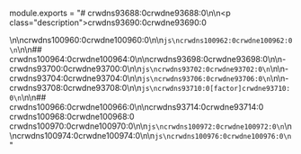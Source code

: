module.exports = "# crwdns93688:0crwdne93688:0\n\n<p class=\"description\">crwdns93690:0crwdne93690:0</p>\n\ncrwdns100960:0crwdne100960:0\n\n```js\ncrwdns100962:0crwdne100962:0\n```\n\n## crwdns100964:0crwdne100964:0\n\ncrwdns93698:0crwdne93698:0\n\n- crwdns93700:0crwdne93700:0\n\n```js\ncrwdns93702:0crwdne93702:0\n```\n\n- crwdns93704:0crwdne93704:0\n\n```js\ncrwdns93706:0crwdne93706:0\n```\n\n- crwdns93708:0crwdne93708:0\n\n```js\ncrwdns93710:0[factor]crwdne93710:0\n```\n\n## crwdns100966:0crwdne100966:0\n\ncrwdns93714:0crwdne93714:0 crwdns100968:0crwdne100968:0 crwdns100970:0crwdne100970:0\n\n```js\ncrwdns100972:0crwdne100972:0\n```\n\ncrwdns100974:0crwdne100974:0\n\n```js\ncrwdns100976:0crwdne100976:0\n```"